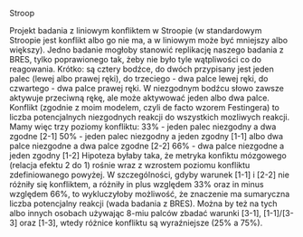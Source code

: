 Stroop

Projekt badania z liniowym konfliktem w Stroopie (w standardowym Stroopie jest konflikt albo go nie ma, a w liniowym może być mniejszy albo większy). Jedno badanie mogłoby stanowić replikację naszego badania z BRES, tylko poprawionego tak, żeby nie było tyle wątpliwości co do reagowania. Krótko: są cztery bodźce, do dwóch przypisany jest jeden palec (lewej albo prawej ręki), do trzeciego - dwa palce lewej ręki, do czwartego - dwa palce prawej ręki. W niezgodnym bodźcu słowo zawsze aktywuje przeciwną rękę, ale może aktywować jeden albo dwa palce. Konflikt (zgodnie z moim modelem, czyli de facto wzorem Festingera) to liczba potencjalnych niezgodnych reakcji do wszystkich mozliwych reakcji. Mamy więc trzy poziomy konfliktu:
33% - jeden palec niezgodny a dwa zgodne [2-1]
50% - jeden palec niezgodny a jeden zgodny [1-1] albo dwa palce niezgodne a dwa palce zgodne [2-2]
66% - dwa palce niezgodne a jeden zgodny [1-2]
Hipoteza byłaby taka, że metryka konfiktu mózgowego (relacja efektu 2 do 1) rośnie wraz z wzrostem poziomu konfliktu zdefiniowanego powyżej. W szczególności, gdyby warunek [1-1] i [2-2] nie różniły się konfliktem, a różniły in plus względem 33% oraz in minus względem 66%, to wykluczyłoby możliwość, że znaczenie ma sumaryczna liczba potencjalny reakcji (wada badania z BRES).
Można by też na tych albo innych osobach używając 8-miu palców zbadać warunki [3-1], [1-1]/[3-3] oraz [1-3], wtedy różnice konfliktu są wyraźniejsze (25% a 75%).